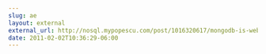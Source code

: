 ```yaml
---
slug: ae
layout: external
external_url: http://nosql.mypopescu.com/post/1016320617/mongodb-is-web-scale
date: 2011-02-02T10:36:29-06:00
---
```

